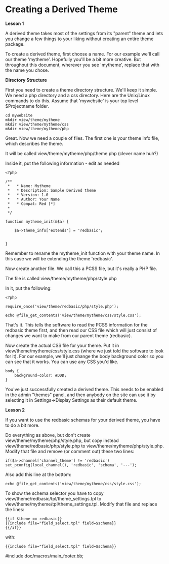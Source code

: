 Creating a Derived Theme
========================

**Lesson 1**

A derived theme takes most of the settings from its "parent" theme and lets you change a few things to your liking without creating an entire theme package. 


To create a derived theme, first choose a name. For our example we'll call our theme 'mytheme'. Hopefully you'll be a bit more creative. But throughout this document, wherever you see 'mytheme', replace that with the name you chose.

**Directory Structure**

First you need to create a theme directory structure. We'll keep it simple. We need a php directory and a css directory. Here are the Unix/Linux commands to do this. Assume that 'mywebsite' is your top level $Projectname folder. 


    cd mywebsite
    mkdir view/theme/mytheme
    mkdir view/theme/mytheme/css
    mkdir view/theme/mytheme/php


Great. Now we need a couple of files. The first one is your theme info file, which describes the theme.

It will be called view/theme/mytheme/php/theme.php (clever name huh?)

Inside it, put the following information - edit as needed

    <?php

    /**
     *   * Name: Mytheme
     *   * Description: Sample Derived theme
     *   * Version: 1.0
     *   * Author: Your Name
     *   * Compat: Red [*]
     *
     */

    function mytheme_init(&$a) {

        $a->theme_info['extends'] = 'redbasic';


    }


Remember to rename the mytheme_init function with your theme name. In this case we will be extending the theme 'redbasic'. 


Now create another file. We call this a PCSS file, but it's really a PHP file.

The file is called view/theme/mytheme/php/style.php

In it, put the following:

    <?php

    require_once('view/theme/redbasic/php/style.php');

    echo @file_get_contents('view/theme/mytheme/css/style.css');



That's it. This tells the software to read the PCSS information for the redbasic theme first, and then read our CSS file which will just consist of changes we want to make from our parent theme (redbasic). 

Now create the actual CSS file for your theme.  Put it in view/theme/mytheme/css/style.css (where we just told the software to look for it). For our example, we'll just change the body background color so you can see that it works. You can use any CSS you'd like. 


    body {
        background-color: #DDD;
    }


You've just successfully created a derived theme. This needs to be enabled in the admin "themes" panel, and then anybody on the site can use it by selecting it in Settings->Display Settings as their default theme.  

**Lesson 2**

If you want to use the redbasic schemas for your derived theme, you have to do a bit more.

Do everything as above, but don't create view/theme/mytheme/php/style.php, but copy instead  view/theme/redbasic/php/style.php to view/theme/mytheme/php/style.php. Modify that file and remove (or comment out) these two lines:

	if($a->channel['channel_theme'] != 'redbasic')
	set_pconfig(local_channel(), 'redbasic', 'schema', '---');
	
Also add this line at the bottom:

	echo @file_get_contents('view/theme/mytheme/css/style.css');

To show the schema selector you have to copy view/theme/redbasic/tpl/theme_settings.tpl to  view/theme/mytheme/tpl/theme_settings.tpl. Modify that file and replace the lines:

	{{if $theme == redbasic}}
	{{include file="field_select.tpl" field=$schema}}
	{{/if}}

with:

	{{include file="field_select.tpl" field=$schema}}
	


#include doc/macros/main_footer.bb;
